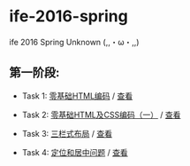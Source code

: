 # ife-2016-spring
ife 2016 Spring Unknown (,,・ω・,,)

## 第一阶段:
- Task 1: [零基础HTML编码](http://ife.baidu.com/task/detail?taskId=1) / [查看](http://unknown-ife.github.io/ife-2016-spring/01/task_01)

- Task 2: [零基础HTML及CSS编码（一）](http://ife.baidu.com/task/detail?taskId=2) / [查看](http://unknown-ife.github.io/ife-2016-spring/01/task_02)

- Task 3: [三栏式布局](http://ife.baidu.com/task/detail?taskId=3) / [查看](http://unknown-ife.github.io/ife-2016-spring/01/task_03)

- Task 4: [定位和居中问题](http://ife.baidu.com/task/detail?taskId=4) / [查看](http://unknown-ife.github.io/ife-2016-spring/01/task_04)
